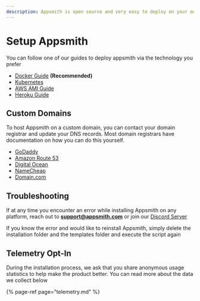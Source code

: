 ```yaml
---
description: Appsmith is open source and very easy to deploy on your own machine
---
```


# Setup Appsmith

You can follow one of our guides to deploy appsmith via the technology you prefer

* [Docker Guide](docker/) **\(Recommended\)**
* [Kubernetes](kubernetes.md)  
* [AWS AMI Guide](aws-ami.md)
* [Heroku Guide](heroku.md)

## Custom Domains

To host Appsmith on a custom domain, you can contact your domain registrar and update your DNS records. Most domain registrars have documentation on how you can do this yourself.

* [GoDaddy](https://in.godaddy.com/help/create-a-subdomain-4080)
* [Amazon Route 53](https://aws.amazon.com/premiumsupport/knowledge-center/create-subdomain-route-53/)
* [Digital Ocean](https://www.digitalocean.com/docs/networking/dns/how-to/add-subdomain/)
* [NameCheap](https://www.namecheap.com/support/knowledgebase/article.aspx/9776/2237/how-to-create-a-subdomain-for-my-domain)
* [Domain.com](https://www.domain.com/help/article/domain-management-how-to-update-subdomains)

## Troubleshooting

If at any time you encounter an error while installing Appsmith on any platform, reach out to **support@appsmith.com** or join our [Discord Server](https://discord.com/invite/rBTTVJp)

If you know the error and would like to reinstall Appsmith, simply delete the installation folder and the templates folder and execute the script again

## Telemetry Opt-In

During the installation process, we ask that you share anonymous usage statistics to help make the product better. You can read more about the data we collect below

{% page-ref page="telemetry.md" %}

